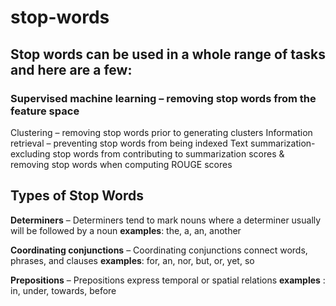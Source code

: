 # stop-words 

## Stop words can be used in a whole range of tasks and here are a few: 

### Supervised machine learning – removing stop words from the feature space 
Clustering – removing stop words prior to generating clusters
Information retrieval – preventing stop words from being indexed
Text summarization- excluding stop words from contributing to summarization scores & removing stop words when computing ROUGE scores

## Types of Stop Words ##
**Determiners** – Determiners tend to mark nouns where a determiner usually will be followed by a noun
**examples**: the, a, an, another

**Coordinating conjunctions** – Coordinating conjunctions connect words, phrases, and clauses
**examples**: for, an, nor, but, or, yet, so

**Prepositions** – Prepositions express temporal or spatial relations
**examples** : in, under, towards, before
